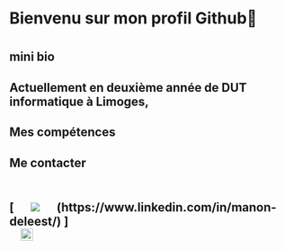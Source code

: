 <h1> Bienvenu sur mon profil Github👋 <h1>

<h2>mini bio <h2>
  Actuellement en deuxième année de DUT informatique à Limoges, 
  

<h2>Mes compétences<h2>




<h2>Me contacter<h2>
  <br/>
  <div>
    [<img src="https://cdn.jsdelivr.net/npm/simple-icons@v3/icons/linkedin.svg" hspace="30"/>(https://www.linkedin.com/in/manon-deleest/) ]
    <br/>
    <a href="mailto:deleest.manon@gmail.com"><img align="left" height="22px" src="https://cdn.jsdelivr.net/npm/simple-icons@3.13.0/icons/gmail.svg" hspace="20"/</a><br/>
  </div>





<!--
**manon-deleest/manon-deleest** is a ✨ _special_ ✨ repository because its `README.md` (this file) appears on your GitHub profile.

Here are some ideas to get you started:

- 🔭 I’m currently working on ...
- 🌱 I’m currently learning ...
- 👯 I’m looking to collaborate on ...
- 🤔 I’m looking for help with ...
- 💬 Ask me about ...
- 📫 How to reach me: ...
- 😄 Pronouns: ...
- ⚡ Fun fact: ...
-->
